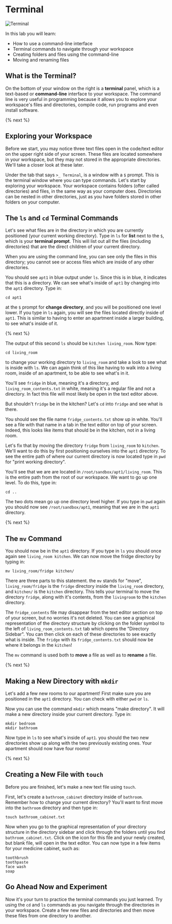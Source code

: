 # Terminal

![Terminal](http://labs.cs50nestm.net/command_line_practice.gif)

In this lab you will learn:

- How to use a command-line interface
- Terminal commands to navigate through your workspace
- Creating folders and files using the command-line
- Moving and renaming files

## What is the Terminal?

On the bottom of your window on the right is a **terminal** panel, which is a text-based or **command-line** interface to your workspace. The command line is very useful in programming because it allows you to explore your workspace's files and directories, compile code, run programs and even install software.

{% next %}

## Exploring your Workspace

Before we start, you may notice three text files open in the code/text editor on the upper right side of your screen. These files are located somewhere in your workspace, but they may not stored in the appropriate directories. We'll take a closer look at these later.

Under the tab that says `>_ Terminal`, is a window with a `$` prompt. This is the terminal window where you can type commands. Let's start by exploring your workspace. Your workspace contains folders (ofter called directories) and files, in the same way as your computer does. Directories can be nested in other directories, just as you have folders stored in other folders on your computer.

## The `ls` and `cd` Terminal Commands

Let's see what files are in the directory in which you are currently positioned (your current working directory). Type in `ls` for **list** next to the `$`, which is your **terminal prompt**. This will list out all the files (including directories) that are the direct children of your current directory.

When you are using the command line, you can see only the files in this directory; you cannot see or access files which are inside of any other directories.

You should see `apt1` in blue output under `ls`. Since this is in blue, it indicates that this is a directory. We can see what's inside of `apt1` by changing into the `apt1` directory. Type in:

```
cd apt1
```

at the `$` prompt for **change directory**, and you will be positioned one level lower. If you type in `ls` again, you will see the files located directly inside of `apt1`. This is similar to having to enter an apartment inside a larger building, to see what's inside of it.

{% next %}

The output of this second `ls` should be `kitchen living_room`. Now type:

```
cd living_room
```

to change your working directory to `living_room` and take a look to see what is inside with `ls`. We can again think of this like having to walk into a living room, inside of an apartment, to be able to see what's in it.

You'll see `fridge` in blue, meaning it's a directory, and `living_room_contents.txt` in white, meaning it's a regular file and not a directory. In fact this file will most likely be open in the text editor above.

But shouldn't `fridge` be in the kitchen? Let's `cd` into `fridge` and see what is there.

You should see the file name `fridge_contents.txt` show up in white. You'll see a file with that name in a tab in the text editor on top of your screen. Indeed, this looks like items that should be in the kitchen, not in a living room.

Let's fix that by moving the directory `fridge` from `living_room` to `kitchen`. We'll want to do this by first positioning ourselves into the `apt1` directory. To see the entire path of where our current directory is now located type in `pwd` for "print working directory".

You'll see that we are are located in `/root/sandbox/apt1/living_room`. This is the entire path from the root of our workspace. We want to go up one level. To do this, type in:

```
cd ..
```

The two dots mean go up one directory level higher. If you type in `pwd` again you should now see `/root/sandbox/apt1`, meaning that we are in the `apt1` directory.

{% next %}

## The `mv` Command

You should now be in the `apt1` directory. If you type in `ls` you should once again see `living_room kitchen`. We can now move the fridge directory by typing in:

```
mv living_room/fridge kitchen/
```

There are three parts to this statement. the `mv` stands for "move", `living_room/fridge` is the `fridge` directory inside the `living_room` directory, and `kitchen/` is the `kitchen` directory. This tells your terminal to move the directory `fridge`, along with it's contents, from the `livingroom` to the `kitchen` directory.

The `fridge_contents` file may disappear from the text editor section on top of your screen, but no worries it's not deleted. You can see a graphical representation of the directory structure by clicking on the folder symbol to the left of `living_room_contents.txt` tab which opens the "Directory Sidebar". You can then click on each of these directories to see exactly what is inside. The `fridge` with its `fridge_contents.txt` should now be where it belongs in the `kitchen`!

The `mv` command is used both to **move** a file as well as to **rename** a file.

{% next %}

## Making a New Directory with `mkdir`

Let's add a few new rooms to our apartment! First make sure you are positioned in the `apt1` directory. You can check with either `pwd` or `ls`.

Now you can use the command `mkdir` which means "make directory". It will make a new directory inside your current directory. Type in:

```
mkdir bedroom
mkdir bathroom
```

Now type in `ls` to see what's inside of `apt1`. you should the two new directories show up along with the two previously existing ones. Your apartment should now have four rooms!

{% next %}

## Creating a New File with `touch`

Before you are finished, let's make a new text file using `touch`.

First, let's create a `bathroom_cabinet` directory inside of `bathroom`. Remember how to change your current directory? You'll want to first move into the `bathroom` directory and then type in:

```
touch bathroom_cabinet.txt
```
Now when you go to the graphical representation of your directory structure in the directory sidebar and click through the folders until you find `bathroom_cabinet.txt`. Click on the icon for this file and your newly created, but blank file, will open in the text editor. You can now type in a few items for your medicine cabinet, such as:

```
toothbrush
toothpaste
face wash
soap
```

## Go Ahead Now and Experiment

Now it's your turn to practice the terminal commands you just learned. Try using the `cd` and `ls` commands as you navigate through the directories in your workspace. Create a few new files and directories and then move these files from one directory to another.
